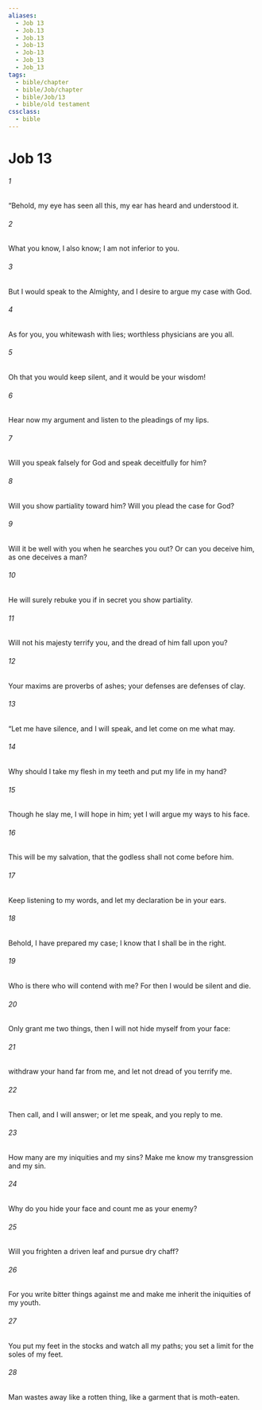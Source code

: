 ```yaml
---
aliases:
  - Job 13
  - Job.13
  - Job.13
  - Job-13
  - Job-13
  - Job_13
  - Job_13
tags:
  - bible/chapter
  - bible/Job/chapter
  - bible/Job/13
  - bible/old testament
cssclass:
  - bible
---
```


# Job 13

###### 1
“Behold, my eye has seen all this, my ear has heard and understood it.
###### 2
What you know, I also know; I am not inferior to you.
###### 3
But I would speak to the Almighty, and I desire to argue my case with God.
###### 4
As for you, you whitewash with lies;   worthless physicians are you all.
###### 5
Oh that you would keep silent, and it would be your wisdom!
###### 6
Hear now my argument and listen to the pleadings of my lips.
###### 7
Will you speak falsely for God and speak deceitfully for him?
###### 8
Will you show partiality toward him? Will you plead the case for God?
###### 9
Will it be well with you when he searches you out? Or can you deceive him, as one deceives a man?
###### 10
He will surely rebuke you if in secret you show partiality.
###### 11
Will not his majesty terrify you, and the dread of him fall upon you?
###### 12
Your maxims are proverbs of ashes; your defenses are defenses of clay.
###### 13
“Let me have silence, and I will speak, and let come on me what may.
###### 14
Why should I take my flesh in my teeth and put my life in my hand?
###### 15
Though he slay me, I will hope in him; yet I will argue my ways to his face.
###### 16
This will be my salvation, that the godless shall not come before him.
###### 17
Keep listening to my words, and let my declaration be in your ears.
###### 18
Behold, I have prepared my case; I know that I shall be in the right.
###### 19
Who is there who will contend with me? For then I would be silent and die.
###### 20
Only grant me two things, then I will not hide myself from your face:
###### 21
withdraw your hand far from me, and let not dread of you terrify me.
###### 22
Then call, and I will answer; or let me speak, and you reply to me.
###### 23
How many are my iniquities and my sins?   Make me know my transgression and my sin.
###### 24
Why do you hide your face and count me as your enemy?
###### 25
Will you frighten a driven leaf and pursue dry chaff?
###### 26
For you write bitter things against me and make me inherit the iniquities of my youth.
###### 27
You put my feet in the stocks and watch all my paths; you set a limit for the soles of my feet.
###### 28
Man wastes away like a rotten thing, like a garment that is moth-eaten.


